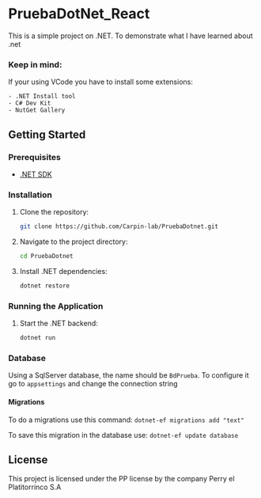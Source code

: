 # PruebaDotNet_React

This is a simple project on .NET.
To demonstrate what I have learned about .net

### Keep in mind:

If your using VCode you have to install some extensions:

    - .NET Install tool
    - C# Dev Kit
    - NutGet Gallery

## Getting Started

### Prerequisites

- [.NET SDK](https://dotnet.microsoft.com/download)

### Installation

1. Clone the repository:
   ```sh
   git clone https://github.com/Carpin-lab/PruebaDotnet.git
   ```
2. Navigate to the project directory:
   ```sh
   cd PruebaDotnet
   ```
3. Install .NET dependencies:
   ```sh
   dotnet restore
   ```

### Running the Application

1. Start the .NET backend:
   ```sh
   dotnet run
   ```

### Database

Using a SqlServer database, the name should be `BdPrueba`.
To configure it go to `appsettings` and change the connection string

#### Migrations

To do a migrations use this command:
`dotnet-ef migrations add "text"`

To save this migration in the database use:
`dotnet-ef update database`

## License

This project is licensed under the PP license by the company Perry el Platitorrinco S.A
